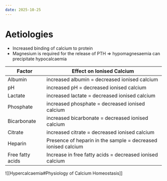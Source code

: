 ```yaml
---
date: 2025-10-25
---
```

# Aetiologies
- Increased binding of calcium to protein
- Magnesium is required for the release of PTH => hypomagnesaemia can precipitate hypocalcaemia

| Factor           | Effect on Ionised Calcium                                     |
| ---------------- | ------------------------------------------------------------- |
| Albumin          | increased albumin = decreased ionised calcium                 |
| pH               | increased pH = decreased ionised calcium                      |
| Lactate          | increased lactate = decreased ionised calcium                 |
| Phosphate        | increased phosphate = decreased ionised calcium               |
| Bicarbonate      | increased bicarbonate = decreased ionised calcium             |
| Citrate          | increased citrate = decreased ionised calcium                 |
| Heparin          | Presence of heparin in the sample = decreased ionised calcium |
| Free fatty acids | Increase in free fatty acids = decreased ionised calcium      |

![[Hypercalcaemia#Physiology of Calcium Homeostasis]]